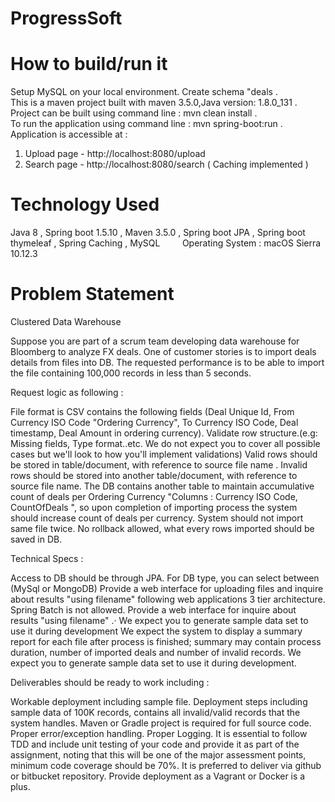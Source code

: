 # ProgressSoft

# How to build/run it

Setup MySQL on your local environment. Create schema "deals .       
This is a maven project built with maven 3.5.0,Java version: 1.8.0_131  .        
Project can be built using command line : mvn clean install  .   
To run the application using command line : mvn spring-boot:run .  
Application is accessible at :  
1. Upload page - http://localhost:8080/upload
2. Search page - http://localhost:8080/search  ( Caching implemented )


# Technology Used

Java 8 , Spring boot 1.5.10 , Maven 3.5.0 , Spring boot JPA  , Spring boot thymeleaf , Spring Caching , MySQL           
Operating System : macOS Sierra 10.12.3

# Problem Statement

Clustered Data Warehouse

Suppose you are part of a scrum team developing data warehouse for Bloomberg to analyze FX deals. One of customer stories is to import deals details from files into DB. The requested performance is to be able to import the file containing 100,000 records in less than 5 seconds.


Request logic as following :

File format is CSV contains the following fields (Deal Unique Id, From Currency ISO Code "Ordering Currency", To Currency ISO Code, Deal timestamp, Deal Amount in ordering currency).
Validate row structure.(e.g: Missing fields, Type format..etc. We do not expect you to cover all possible cases but we'll look to how you'll implement validations)
Valid rows should be stored in table/document, with reference to source file name .
Invalid rows should be stored into another table/document, with reference to source file name.
The DB contains another table to maintain accumulative count of deals per Ordering Currency "Columns : Currency ISO Code, CountOfDeals ", so upon completion of importing process the system should increase count of deals per currency.
System should not import same file twice.
No rollback allowed, what every rows imported should be saved in DB.

Technical Specs :

Access to DB should be through JPA.
For DB type, you can select between (MySql or MongoDB)
Provide a web interface for uploading files and inquire about results "using filename" following web applications 3 tier architecture. Spring Batch is not allowed.
Provide a web interface for inquire about results "using filename" .·
We expect you to generate sample data set to use it during development
We expect the system to display a summary report for each file after process is finished; summary may contain process duration, number of imported deals and number of invalid records.
We expect you to generate sample data set to use it during development. 

Deliverables should be ready to work including :

Workable deployment including sample file.
Deployment steps including sample data of 100K records, contains all invalid/valid records that the system handles.
Maven or Gradle project is required for full source code.
Proper error/exception handling.
Proper Logging.
It is essential to follow TDD and include unit testing of your code and provide it as part of the assignment, noting that this will be one of the major assessment points, minimum code coverage should be 70%.
It is preferred to deliver via github or bitbucket repository.
Provide deployment as a Vagrant or Docker is a plus.